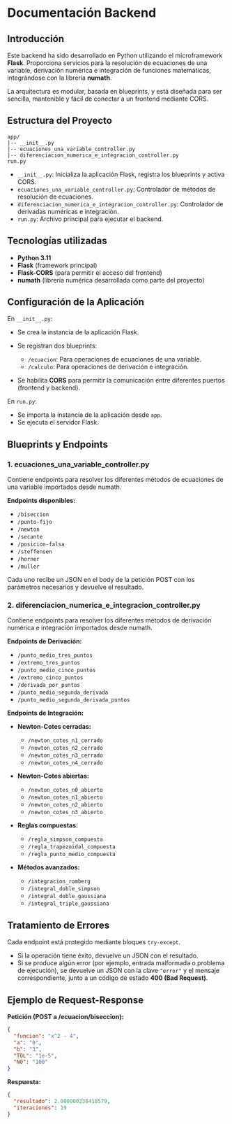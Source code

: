 # Documentación Backend

## Introducción

Este backend ha sido desarrollado en Python utilizando el microframework **Flask**. Proporciona servicios para la resolución de ecuaciones de una variable, derivación numérica e integración de funciones matemáticas, integrándose con la librería **numath**.

La arquitectura es modular, basada en blueprints, y está diseñada para ser sencilla, mantenible y fácil de conectar a un frontend mediante CORS.

## Estructura del Proyecto

```
app/
|-- __init__.py
|-- ecuaciones_una_variable_controller.py
|-- diferenciacion_numerica_e_integracion_controller.py
run.py
```

- `__init__.py`: Inicializa la aplicación Flask, registra los blueprints y activa CORS.
- `ecuaciones_una_variable_controller.py`: Controlador de métodos de resolución de ecuaciones.
- `diferenciacion_numerica_e_integracion_controller.py`: Controlador de derivadas numéricas e integración.
- `run.py`: Archivo principal para ejecutar el backend.

## Tecnologías utilizadas

- **Python 3.11**
- **Flask** (framework principal)
- **Flask-CORS** (para permitir el acceso del frontend)
- **numath** (librería numérica desarrollada como parte del proyecto)

## Configuración de la Aplicación

En `__init__.py`:

- Se crea la instancia de la aplicación Flask.
- Se registran dos blueprints:

  - `/ecuacion`: Para operaciones de ecuaciones de una variable.
  - `/calculo`: Para operaciones de derivación e integración.
- Se habilita **CORS** para permitir la comunicación entre diferentes puertos (frontend y backend).

En `run.py`:

- Se importa la instancia de la aplicación desde `app`.
- Se ejecuta el servidor Flask.

## Blueprints y Endpoints

### 1. ecuaciones_una_variable_controller.py

Contiene endpoints para resolver los diferentes métodos de ecuaciones de una variable importados desde numath.

**Endpoints disponibles:**

- `/biseccion`
- `/punto-fijo`
- `/newton`
- `/secante`
- `/posicion-falsa`
- `/steffensen`
- `/horner`
- `/muller`

Cada uno recibe un JSON en el body de la petición POST con los parámetros necesarios y devuelve el resultado.

### 2. diferenciacion_numerica_e_integracion_controller.py

Contiene endpoints para resolver los diferentes métodos de derivación numérica e integración importados desde numath.

**Endpoints de Derivación:**

- `/punto_medio_tres_puntos`
- `/extremo_tres_puntos`
- `/punto_medio_cinco_puntos`
- `/extremo_cinco_puntos`
- `/derivada_por_puntos`
- `/punto_medio_segunda_derivada`
- `/punto_medio_segunda_derivada_puntos`

**Endpoints de Integración:**

- **Newton-Cotes cerradas:**

  - `/newton_cotes_n1_cerrado`
  - `/newton_cotes_n2_cerrado`
  - `/newton_cotes_n3_cerrado`
  - `/newton_cotes_n4_cerrado`

- **Newton-Cotes abiertas:**

  - `/newton_cotes_n0_abierto`
  - `/newton_cotes_n1_abierto`
  - `/newton_cotes_n2_abierto`
  - `/newton_cotes_n3_abierto`

- **Reglas compuestas:**

  - `/regla_simpson_compuesta`
  - `/regla_trapezoidal_compuesta`
  - `/regla_punto_medio_compuesta`

- **Métodos avanzados:**

  - `/integracion_romberg`
  - `/integral_doble_simpson`
  - `/integral_doble_gaussiana`
  - `/integral_triple_gaussiana`

## Tratamiento de Errores

Cada endpoint está protegido mediante bloques `try-except`.

- Si la operación tiene éxito, devuelve un JSON con el resultado.
- Si se produce algún error (por ejemplo, entrada malformada o problema de ejecución), se devuelve un JSON con la clave `"error"` y el mensaje correspondiente, junto a un código de estado **400 (Bad Request)**.

## Ejemplo de Request-Response

**Petición (POST a /ecuacion/biseccion):**

```json
{
  "funcion": "x^2 - 4",
  "a": "0",
  "b": "3",
  "TOL": "1e-5",
  "N0": "100"
}
```

**Respuesta:**

```json
{
  "resultado": 2.000000238418579,
  "iteraciones": 19
}
```
